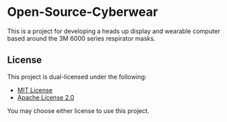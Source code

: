 # Open-Source-Cyberwear

This is a project for developing a heads up display and wearable computer based around the 3M 6000 series respirator masks.

## License

This project is dual-licensed under the following:
- [MIT License](licenses/MIT.txt)
- [Apache License 2.0](licenses/Apache2.0.txt)

You may choose either license to use this project.
